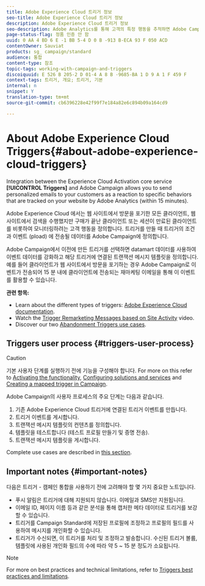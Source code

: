 ```yaml
---
title: Adobe Experience Cloud 트리거 정보
seo-title: Adobe Experience Cloud 트리거 정보
description: Adobe Experience Cloud 트리거 정보
seo-description: Adobe Analytics를 통해 고객의 특정 행동을 추적하면 Adobe Campaign에서 고객에게 개인화된 이메일을 보낼 수 있습니다.
page-status-flag: 정품 인증 안 함
uuid: 0 AA 4 BD 6 E -1 BB 5-4 D 0 B -913 B-ECA 93 F 050 ACD
contentOwner: Sauviat
products: sg_ campaign/standard
audience: 통합
content-type: 참조
topic-tags: working-with-campaign-and-triggers
discoiquuid: E 526 B 205-2 D 01-4 A 8 B -9685-BA 1 D 9 A 1 F 459 F
context-tags: 트리거, 개요; 트리거, 기본
internal: n
snippet: Y
translation-type: tm+mt
source-git-commit: cb6396228e42f99f7e184a82e6c894b09a164cd9

---
```



# About Adobe Experience Cloud Triggers{#about-adobe-experience-cloud-triggers}

Integration between the Experience Cloud Activation core service **[!UICONTROL Triggers]** and Adobe Campaign allows you to send personalized emails to your customers as a reaction to specific behaviors that are tracked on your website by Adobe Analytics (within 15 minutes).

Adobe Experience Cloud 에서는 웹 사이트에서 방문을 포기한 모든 클라이언트, 웹 사이트에서 검색을 수행했지만 구매가 끝난 클라이언트 또는 세션이 만료된 클라이언트를 비롯하여 모니터링하려는 고객 행동을 정의합니다. 트리거를 만들 때 트리거의 조건과 이벤트 (pload) 에 전송될 데이터를 Adobe Campaign에 정의합니다.

Adobe Campaign에서 이전에 만든 트리거를 선택하면 datamart 데이터를 사용하여 이벤트 데이터를 강화하고 해당 트리거에 연결된 트랜잭션 메시지 템플릿을 정의합니다. 예를 들어 클라이언트가 웹 사이트에서 방문을 포기하는 경우 Adobe Campaign로 이벤트가 전송되어 15 분 내에 클라이언트에 전송되는 재마케팅 이메일을 통해 이 이벤트를 활용할 수 있습니다.

**관련 항목:**

* Learn about the different types of triggers: [Adobe Experience Cloud documentation](https://marketing.adobe.com/resources/help/en_US/mcloud/triggers.html).
* Watch the [Trigger Remarketing Messages based on Site Activity](https://helpx.adobe.com/marketing-cloud/how-to/email-marketing.html#step-two) video.
* Discover our two [Abandonment Triggers use cases](../../integrating/using/abandonment-triggers-use-cases.md).

## Triggers user process {#triggers-user-process}

>[!CAUTION]
>
>기본 사용자 단계를 실행하기 전에 기능을 구성해야 합니다. For more on this refer to [Activating the functionality](../../integrating/using/configuring-triggers-in-experience-cloud.md#activating-the-functionality), [Configuring solutions and services](../../integrating/using/configuring-triggers-in-experience-cloud.md#configuring-solutions-and-services) and [Creating a mapped trigger in Campaign](../../integrating/using/using-triggers-in-campaign.md#creating-a-mapped-trigger-in-campaign).

Adobe Campaign의 사용자 프로세스의 주요 단계는 다음과 같습니다.

1. 기존 Adobe Experience Cloud 트리거에 연결된 트리거 이벤트를 만듭니다.
1. 트리거 이벤트를 게시합니다.
1. 트랜잭션 메시지 템플릿의 컨텐츠를 정의합니다.
1. 템플릿을 테스트합니다 (테스트 프로필 만들기 및 증명 전송).
1. 트랜잭션 메시지 템플릿을 게시합니다.

Complete use cases are described in [this section](../../integrating/using/abandonment-triggers-use-cases.md).

## Important notes {#important-notes}

다음은 트리거 - 캠페인 통합을 사용하기 전에 고려해야 할 몇 가지 중요한 노트입니다.

* 푸시 알림은 트리거에 대해 지원되지 않습니다. 이메일과 SMS만 지원됩니다.
* 이메일 ID, 페이지 이름 등과 같은 분석을 통해 캡처한 메타 데이터로 트리거를 보강할 수 있습니다.
* 트리거를 Campaign Standard에 저장된 프로필에 조정하고 프로필의 필드를 사용하여 메시지를 개인화할 수 있습니다.
* 트리거가 수신되면, 이 트리거를 처리 및 조정하고 발송합니다. 수신된 트리거 볼륨, 템플릿에 사용된 개인화 필드의 수에 따라 약 5 ~ 15 분 정도가 소요됩니다.

>[!NOTE]
>
>For more on best practices and technical limitations, refer to [Triggers best practices and limitations](../../integrating/using/configuring-triggers-in-experience-cloud.md#triggers-best-practices-and-limitations).

